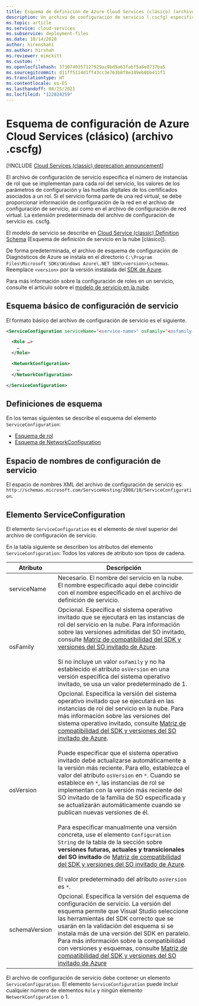 ```yaml
---
title: Esquema de definición de Azure Cloud Services (clásico) (archivo .cscfg) | Microsoft Docs
description: Un archivo de configuración de servicio (.cscfg) especifica el número de instancias de rol que se implementarán para cada rol, los valores de configuración y las huellas digitales de certificado para un rol.
ms.topic: article
ms.service: cloud-services
ms.subservice: deployment-files
ms.date: 10/14/2020
author: hirenshah1
ms.author: hirshah
ms.reviewer: mimckitt
ms.custom: ''
ms.openlocfilehash: 3730740357127929ac9bd9a63fabf5a8e0737ba5
ms.sourcegitcommit: d11ff5114d1ff43cc3e763b8f8e189eb0bb411f1
ms.translationtype: HT
ms.contentlocale: es-ES
ms.lasthandoff: 08/25/2021
ms.locfileid: "122824259"
---
```

# <a name="azure-cloud-services-classic-config-schema-cscfg-file"></a>Esquema de configuración de Azure Cloud Services (clásico) (archivo .cscfg)

[!INCLUDE [Cloud Services (classic) deprecation announcement](includes/deprecation-announcement.md)]

El archivo de configuración de servicio especifica el número de instancias de rol que se implementan para cada rol del servicio, los valores de los parámetros de configuración y las huellas digitales de los certificados asociados a un rol. Si el servicio forma parte de una red virtual, se debe proporcionar información de configuración de la red en el archivo de configuración de servicio, así como en el archivo de configuración de red virtual. La extensión predeterminada del archivo de configuración de servicio es. cscfg.

El modelo de servicio se describe en [Cloud Service (classic) Definition Schema](schema-csdef-file.md) (Esquema de definición de servicio en la nube [clásico]).

De forma predeterminada, el archivo de esquema de configuración de Diagnósticos de Azure se instala en el directorio `C:\Program Files\Microsoft SDKs\Windows Azure\.NET SDK\<version>\schemas`. Reemplace `<version>` por la versión instalada del [SDK de Azure](https://azure.microsoft.com/downloads/).

Para más información sobre la configuración de roles en un servicio, consulte el artículo sobre el [modelo de servicio en la nube](cloud-services-model-and-package.md).

## <a name="basic-service-configuration-schema"></a>Esquema básico de configuración de servicio
El formato básico del archivo de configuración de servicio es el siguiente.

```xml
<ServiceConfiguration serviceName="<service-name>" osFamily="<osfamily-number>" osVersion="<os-version>" schemaVersion="<schema-version>">

  <Role …>
    …
  </Role>

  <NetworkConfiguration>
    …
  </NetworkConfiguration>

</ServiceConfiguration>
```

## <a name="schema-definitions"></a>Definiciones de esquema
En los temas siguientes se describe el esquema del elemento `ServiceConfiguration`:

- [Esquema de rol](schema-cscfg-role.md)
- [Esquema de NetworkConfiguration](schema-cscfg-networkconfiguration.md)

## <a name="service-configuration-namespace"></a>Espacio de nombres de configuración de servicio
El espacio de nombres XML del archivo de configuración de servicio es: `http://schemas.microsoft.com/ServiceHosting/2008/10/ServiceConfiguration`.

##  <a name="serviceconfiguration-element"></a><a name="ServiceConfiguration"></a> Elemento ServiceConfiguration
El elemento `ServiceConfiguration` es el elemento de nivel superior del archivo de configuración de servicio.

En la tabla siguiente se describen los atributos del elemento `ServiceConfiguration`: Todos los valores de atributo son tipos de cadena.

| Atributo | Descripción |
| --------- | ----------- |
|serviceName|Necesario. El nombre del servicio en la nube. El nombre especificado aquí debe coincidir con el nombre especificado en el archivo de definición de servicio.|
|osFamily|Opcional. Especifica el sistema operativo invitado que se ejecutará en las instancias de rol del servicio en la nube. Para información sobre las versiones admitidas del SO invitado, consulte [Matriz de compatibilidad del SDK y versiones del SO invitado de Azure](cloud-services-guestos-update-matrix.md).<br /><br /> Si no incluye un valor `osFamily` y no ha establecido el atributo `osVersion` en una versión específica del sistema operativo invitado, se usa un valor predeterminado de 1.|
|osVersion|Opcional. Especifica la versión del sistema operativo invitado que se ejecutará en las instancias de rol del servicio en la nube. Para más información sobre las versiones del sistema operativo invitado, consulte [Matriz de compatibilidad del SDK y versiones del SO invitado de Azure](cloud-services-guestos-update-matrix.md).<br /><br /> Puede especificar que el sistema operativo invitado debe actualizarse automáticamente a la versión más reciente. Para ello, establezca el valor del atributo `osVersion` en `*`. Cuando se establece en `*`, las instancias de rol se implementan con la versión más reciente del SO invitado de la familia de SO especificada y se actualizarán automáticamente cuando se publican nuevas versiones de él.<br /><br /> Para especificar manualmente una versión concreta, use el elemento `Configuration String` de la tabla de la sección sobre **versiones futuras, actuales y transicionales del SO invitado** de [Matriz de compatibilidad del SDK y versiones del SO invitado de Azure](cloud-services-guestos-update-matrix.md).<br /><br /> El valor predeterminado del atributo `osVersion` es `*`.|
|schemaVersion|Opcional. Especifica la versión del esquema de configuración de servicio. La versión del esquema permite que Visual Studio seleccione las herramientas del SDK correcto que se usarán en la validación del esquema si se instala más de una versión del SDK en paralelo. Para más información sobre la compatibilidad con versiones y esquemas, consulte [Matriz de compatibilidad del SDK y versiones del SO invitado de Azure](cloud-services-guestos-update-matrix.md)|

El archivo de configuración de servicio debe contener un elemento `ServiceConfiguration`. El elemento `ServiceConfiguration` puede incluir cualquier número de elementos `Role` y ningún elemento `NetworkConfiguration` o 1.